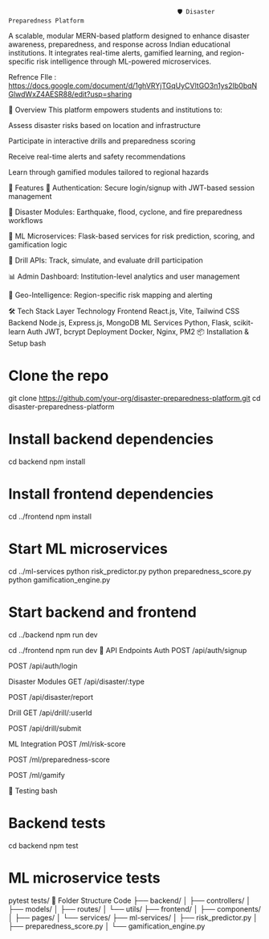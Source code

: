                                                    🛡️ Disaster Preparedness Platform
A scalable, modular MERN-based platform designed to enhance disaster awareness, preparedness, and response across Indian educational institutions. It integrates real-time alerts, gamified learning, and region-specific risk intelligence through ML-powered microservices.

 Refrence FIle : https://docs.google.com/document/d/1ghVRYjTGqUyCVltGO3n1ys2Ib0bqNGlwdWxZ4AESR88/edit?usp=sharing
 
🧭 Overview
This platform empowers students and institutions to:

Assess disaster risks based on location and infrastructure

Participate in interactive drills and preparedness scoring

Receive real-time alerts and safety recommendations

Learn through gamified modules tailored to regional hazards

🚀 Features
🔐 Authentication: Secure login/signup with JWT-based session management

🌋 Disaster Modules: Earthquake, flood, cyclone, and fire preparedness workflows

🧠 ML Microservices: Flask-based services for risk prediction, scoring, and gamification logic

🧪 Drill APIs: Track, simulate, and evaluate drill participation

📊 Admin Dashboard: Institution-level analytics and user management

📍 Geo-Intelligence: Region-specific risk mapping and alerting

🛠️ Tech Stack
Layer	Technology
Frontend	React.js, Vite, Tailwind CSS
Backend	Node.js, Express.js, MongoDB
ML Services	Python, Flask, scikit-learn
Auth	JWT, bcrypt
Deployment	Docker, Nginx, PM2
📦 Installation & Setup
bash
# Clone the repo
git clone https://github.com/your-org/disaster-preparedness-platform.git
cd disaster-preparedness-platform

# Install backend dependencies
cd backend
npm install

# Install frontend dependencies
cd ../frontend
npm install

# Start ML microservices
cd ../ml-services
python risk_predictor.py
python preparedness_score.py
python gamification_engine.py

# Start backend and frontend
cd ../backend
npm run dev

cd ../frontend
npm run dev
🔌 API Endpoints
Auth
POST /api/auth/signup

POST /api/auth/login

Disaster Modules
GET /api/disaster/:type

POST /api/disaster/report

Drill
GET /api/drill/:userId

POST /api/drill/submit

ML Integration
POST /ml/risk-score

POST /ml/preparedness-score

POST /ml/gamify

🧪 Testing
bash
# Backend tests
cd backend
npm test

# ML microservice tests
pytest tests/
📁 Folder Structure
Code
├── backend/
│   ├── controllers/
│   ├── models/
│   ├── routes/
│   └── utils/
├── frontend/
│   ├── components/
│   ├── pages/
│   └── services/
├── ml-services/
│   ├── risk_predictor.py
│   ├── preparedness_score.py
│   └── gamification_engine.py
